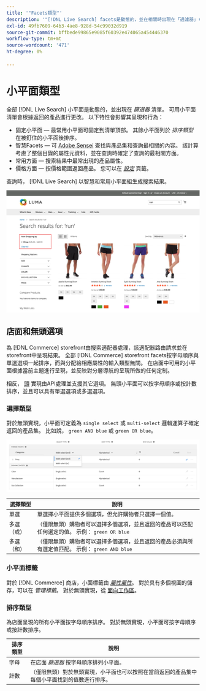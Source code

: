 ```yaml
---
title: '"Facets類型"'
description: '"[!DNL Live Search] facets是動態的，並在相關時出現在「過濾器」(Filters)清單中。'
exl-id: 49fb7609-64b3-4ae8-928d-54c99032d919
source-git-commit: bffbede99865e9085f60392e474065a454446370
workflow-type: tm+mt
source-wordcount: '471'
ht-degree: 0%

---
```


# 小平面類型

全部 [!DNL Live Search] 小平面是動態的，並出現在 *篩選器* 清單。 可用小平面清單會根據返回的產品進行更改。 以下特性會影響其呈現和行為：

* 固定小平面 — 最常用小平面可固定到清單頂部。 其餘小平面列於 *排序類型* 在被釘住的小平面後排序。
* 智慧Facets — 可 [Adobe Sensei](https://www.adobe.com/sensei.html) 查找與產品集和查詢最相關的內容。 該計算考慮了整個目錄的屬性元資料，並在查詢時確定了查詢的最相關方面。
* 常用方面 — 搜索結果中最常出現的產品屬性。
* 價格方面 — 按價格範圍返回產品。 您可以在 [*設定*](settings.md) 頁籤。

查詢時， [!DNL Live Search] 以智慧和常用小平面組生成搜索結果。

![Facets — 價格](assets/storefront-search-results-run-price.png)

## 店面和無頭選項

為 [!DNL Commerce] storefront由搜索適配器處理，該適配器路由請求並在storefront中呈現結果。 全部 [!DNL Commerce] storefront facets按字母順序與單選選項一起排序，而與分配給相應屬性的輸入類型無關。 在店面中可用的小平面根據當前主題進行呈現，並反映對分層導航的呈現所做的任何定制。

相反， [頭](https://devdocs.magento.com/guides/v2.4/architecture/archi_perspectives/webapi-vision.html) 實現由API處理並支援其它選項。 無頭小平面可以按字母順序或按計數排序，並且可以具有單選選項或多選選項。

### 選擇類型

對於無頭實現，小平面可定義為 `single select` 或 `multi-select` 邏輯運算子確定返回的產品集。 比如說， `green AND blue` 或 `green OR blue`。

![Facets — 選取類型](assets/facets-select-type.png)

| 選擇類型 | 說明 |
|--- |--- |
| 單選 | 單選擇小平面提供多個選項，但允許購物者只選擇一個值。 |
| 多選（或） | （僅限無頭）購物者可以選擇多個選項，並且返回的產品可以匹配任何選定的值。 示例： `green OR blue` |
| 多選（和） | （僅限無頭）購物者可以選擇多個選項，並且返回的產品必須與所有選定值匹配。 示例： `green AND blue` |

### 小平面標籤

對於 [!DNL Commerce] 商店，小面標籤由 [*屬性屬性*](https://docs.magento.com/user-guide/stores/attribute-product-create.html)。 對於具有多個視圖的儲存，可以在 *管理標籤*。 對於無頭實現，從 [面向工作區](faceting-workspace.md)。

### 排序類型

為店面呈現的所有小平面按字母順序排序。 對於無頭實現，小平面可按字母順序或按計數排序。

| 排序類型 | 說明 |
|--- |--- |
| 字母 | 在店面 *篩選器* 按字母順序排列小平面。 |
| 計數 | （僅限無頭）對於無頭實現，小平面也可以按照在當前返回的產品集中每個小平面找到的值數進行排序。 |
